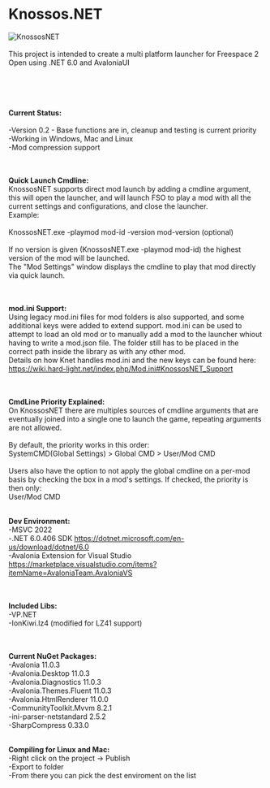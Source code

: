 # Knossos.NET<br />
![KnossosNET](https://i.imgur.com/HGmL9iI.png)
<br />
<br />
This project is intended to create a multi platform launcher for Freespace 2 Open using .NET 6.0 and AvaloniaUI<br />
<br />
<br />


<br /><br />
**Current Status:**<br />
<br />
-Version 0.2 - Base functions are in, cleanup and testing is current priority<br />
-Working in Windows, Mac and Linux<br />
-Mod compression support<br />

<br /><br />
**Quick Launch Cmdline:**<br />
KnossosNET supports direct mod launch by adding a cmdline argument, this will open the launcher, and will launch FSO to play a mod with all the current settings and configurations, and close the launcher.<br />
Example:<br />
<br />
KnossosNET.exe -playmod mod-id -version mod-version (optional)<br />
<br />
If no version is given (KnossosNET.exe -playmod mod-id) the highest version of the mod will be launched.<br />
The "Mod Settings" window displays the cmdline to play that mod directly via quick launch.<br />

<br /><br />
**mod.ini Support:**<br />
Using legacy mod.ini files for mod folders is also supported, and some additional keys were added to extend support. mod.ini can be used to attempt to load an old mod or to manually add a mod to the launcher whiout having to write a mod.json file. The folder still has to be placed in the correct path inside the library as with any other mod.<br />
Details on how Knet handles mod.ini and the new keys can be found here:<br />
https://wiki.hard-light.net/index.php/Mod.ini#KnossosNET_Support

<br /><br />
**CmdLine Priority Explained:**<br />
On KnossosNET there are multiples sources of cmdline arguments that are eventually joined into a single one to launch the game, repeating arguments are not allowed.<br />
<br />
By default, the priority works in this order:<br />
SystemCMD(Global Settings) > Global CMD > User/Mod CMD
<br />
<br />
Users also have the option to not apply the global cmdline on a per-mod basis by checking the box in a mod's settings. If checked, the priority is then only: <br />
User/Mod CMD
<br />
<br />

**Dev Environment:**<br />
-MSVC 2022<br />
-.NET 6.0.406 SDK https://dotnet.microsoft.com/en-us/download/dotnet/6.0<br />
-Avalonia Extension for Visual Studio https://marketplace.visualstudio.com/items?itemName=AvaloniaTeam.AvaloniaVS<br />
<br />
<br />

**Included Libs:**<br />
-VP.NET<br />
-IonKiwi.lz4 (modified for LZ41 support)<br />
<br />
<br />

**Current NuGet Packages:**<br />
-Avalonia 11.0.3<br />
-Avalonia.Desktop 11.0.3<br />
-Avalonia.Diagnostics 11.0.3<br />
-Avalonia.Themes.Fluent 11.0.3<br />
-Avalonia.HtmlRenderer 11.0.0<br />
-CommunityToolkit.Mvvm 8.2.1<br />
-ini-parser-netstandard 2.5.2<br />
-SharpCompress 0.33.0
<br />
<br />

**Compiling for Linux and Mac:**<br />
-Right click on the project -> Publish<br />
-Export to folder<br />
-From there you can pick the dest enviroment on the list<br />
